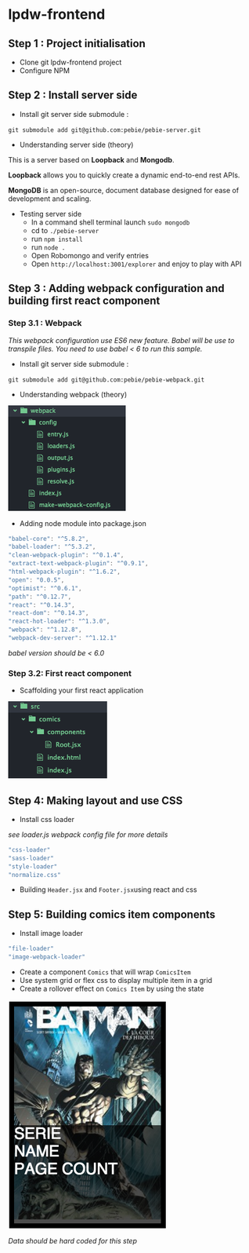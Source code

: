 # lpdw-frontend

## Step 1 : Project initialisation

* Clone git lpdw-frontend project
* Configure NPM

## Step 2 : Install server side

* Install git server side submodule :

`git submodule add git@github.com:pebie/pebie-server.git`

* Understanding server side (theory)

This is a server based on **Loopback** and **Mongodb**.

**Loopback** allows you to quickly create a dynamic end-to-end rest APIs.

**MongoDB** is an open-source, document database designed for ease of development and scaling.

* Testing server side
  * In a command shell terminal launch `sudo mongodb`
  * cd to `./pebie-server`
  * run `npm install`
  * run `node .`
  * Open Robomongo and verify entries
  * Open `http://localhost:3001/explorer` and enjoy to play with API

## Step 3 : Adding webpack configuration and building first react component

### Step 3.1 : Webpack

*This webpack configuration use ES6 new feature. Babel will be use to transpile files. You need to use babel < 6 to run this sample.*

* Install git server side submodule :

`git submodule add git@github.com:pebie/pebie-webpack.git`

* Understanding webpack (theory)

![alt text](./docs/webpack.png)

* Adding node module into package.json

```javascript
"babel-core": "^5.8.2",
"babel-loader": "^5.3.2",
"clean-webpack-plugin": "^0.1.4",
"extract-text-webpack-plugin": "^0.9.1",
"html-webpack-plugin": "^1.6.2",
"open": "0.0.5",
"optimist": "^0.6.1",
"path": "^0.12.7",
"react": "^0.14.3",
"react-dom": "^0.14.3",
"react-hot-loader": "^1.3.0",
"webpack": "^1.12.8",
"webpack-dev-server": "^1.12.1"
```
*babel version should be < 6.0*

### Step 3.2: First react component

* Scaffolding your first react application

![alt text](./docs/react.png)

## Step 4: Making layout and use CSS

* Install css loader

*see loader.js webpack config file for more details*

```javascript
"css-loader"
"sass-loader"
"style-loader"
"normalize.css"
```

* Building `Header.jsx` and `Footer.jsx`using react and css

## Step 5: Building comics item components

* Install image loader

```javascript
"file-loader"
"image-webpack-loader"
```
* Create a component `Comics` that will wrap `ComicsItem`
* Use system grid or flex css to display multiple item in a grid
* Create a rollover effect on `Comics Item` by using the state

![alt text](./docs/cover.png)

*Data should be hard coded for this step*
